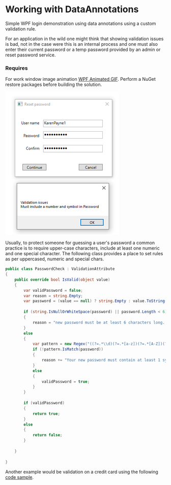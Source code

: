 # Working with DataAnnotations

Simple WPF login demonstration using data annotations using a custom validation rule.

For an application in the wild one might think that showing validation issues is bad, not in the case were this is an internal process and one must also enter their current password or a temp password provided by an admin or reset password service.

### Requires

For work window image animation [WPF Animated GIF](http://example.com). Perform a NuGet restore packages before building the solution.

![screenshot](assets/Login.png)

Usually, to protect someone for guessing a user's password a common practice is to require upper-case characters, include at least one numeric and one special character. The following class provides a place to set rules as per uppercased, numeric and special chars.

```csharp
public class PasswordCheck : ValidationAttribute
{
    public override bool IsValid(object value)
    {
        var validPassword = false;
        var reason = string.Empty;
        var password = (value == null) ? string.Empty : value.ToString();

        if (string.IsNullOrWhiteSpace(password) || password.Length < 6)
        {
            reason = "new password must be at least 6 characters long. ";
        }
        else
        {
            var pattern = new Regex("((?=.*\\d)(?=.*[a-z])(?=.*[A-Z])(?=.*[@#$%]).{6,20})");
            if (!pattern.IsMatch(password))
            {
                reason += "Your new password must contain at least 1 symbol character and number.";
            }
            else
            {
                validPassword = true;
            }
        }

        if (validPassword)
        {
            return true;
        }
        else
        {
            return false;
        }

    }

}
```
Another example would be validation on a credit card using the following [code sample](https://benjii.me/2010/11/credit-card-validator-attribute-for-asp-net-mvc-3/).